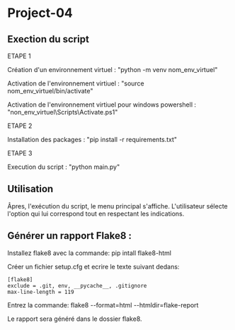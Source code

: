 # Project-04

## Exection du script

ETAPE 1
 
Création d'un environnement virtuel : "python -m venv nom_env_virtuel"  

Activation de l'environnement virtiuel : "source nom_env_virtuel/bin/activate" 

Activation de l'environnement virtiuel pour windows powershell : "non_env_virtuel\Scripts\Activate.ps1"

ETAPE 2

Installation des packages : "pip install -r requirements.txt"

ETAPE 3

Execution du script : "python main.py"

## Utilisation
Âpres, l'exécution du script, le menu principal s'affiche.
L'utilisateur sélecte l'option qui lui correspond tout en respectant les indications.

## Générer un rapport Flake8 :

Installez flake8 avec la commande: pip intall flake8-html

Créer un fichier setup.cfg et ecrire le texte suivant dedans:
````
[flake8]
exclude = .git, env, __pycache__, .gitignore
max-line-length = 119
````

Entrez la commande: flake8 --format=html --htmldir=flake-report

Le rapport sera généré dans le dossier flake8.
